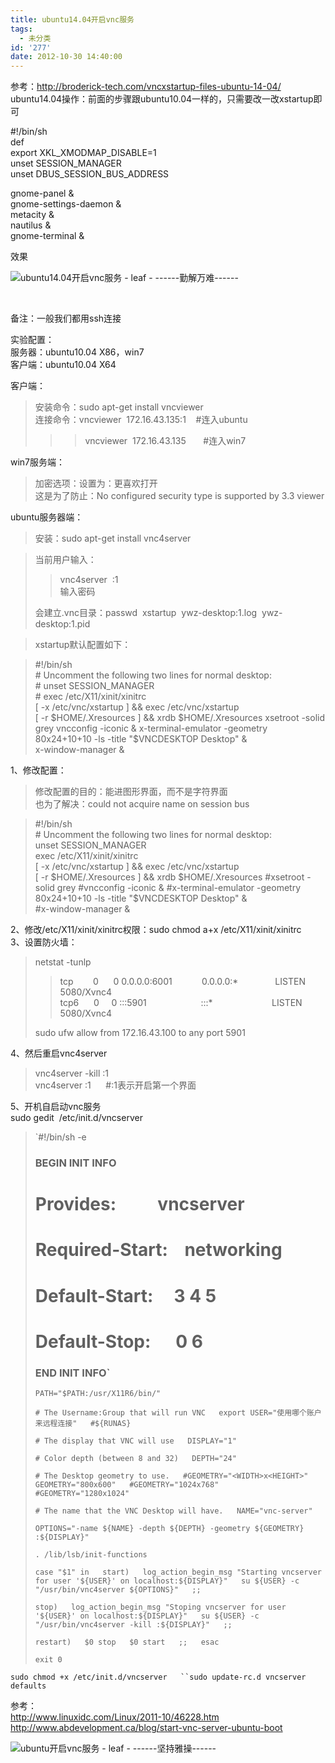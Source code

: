 ```yaml
---
title: ubuntu14.04开启vnc服务
tags:
  - 未分类
id: '277'
date: 2012-10-30 14:40:00
---
```


  
参考：http://broderick-tech.com/vncxstartup-files-ubuntu-14-04/  
ubuntu14.04操作：前面的步骤跟ubuntu10.04一样的，只需要改一改xstartup即可  

#!/bin/sh  
def  
export XKL\_XMODMAP\_DISABLE=1  
unset SESSION\_MANAGER  
unset DBUS\_SESSION\_BUS\_ADDRESS  
   
gnome-panel &  
gnome-settings-daemon &  
metacity &  
nautilus &  
gnome-terminal &  
  

效果  

![ubuntu14.04开启vnc服务 - leaf - ------勤解万难------](http://img2.ph.126.net/5w9tvL6jeHMrOgSmaN2J_Q==/6598112103739446374.png "ubuntu14.04开启vnc服务 - leaf - ------勤解万难------")

   
  
  
  
  
备注：一般我们都用ssh连接  
  
实验配置：  
服务器：ubuntu10.04 X86，win7  
客户端：ubuntu10.04 X64  
  
客户端：  

> 安装命令：sudo apt-get install vncviewer  
> 连接命令：vncviewer  172.16.43.135:1    #连入ubuntu  
> 
> > > vncviewer  172.16.43.135       #连入win7  

  
win7服务端：  

> 加密选项：设置为：更喜欢打开  
> 这是为了防止：No configured security type is supported by 3.3 viewer  

  
ubuntu服务器端：  

> 安装：sudo apt-get install vnc4server  

> 当前用户输入：  
> 
> > vnc4server  :1  
> > 输入密码  
> 
> 会建立.vnc目录：passwd  xstartup  ywz-desktop:1.log  ywz-desktop:1.pid  

> xstartup默认配置如下：  

> #!/bin/sh  
> \# Uncomment the following two lines for normal desktop:  
> \# unset SESSION\_MANAGER  
> \# exec /etc/X11/xinit/xinitrc  
> \[ -x /etc/vnc/xstartup \] && exec /etc/vnc/xstartup  
> \[ -r $HOME/.Xresources \] && xrdb $HOME/.Xresources  
> xsetroot -solid grey  
> vncconfig -iconic &  
> x-terminal-emulator -geometry 80x24+10+10 -ls -title "$VNCDESKTOP Desktop" &  
> x-window-manager &

1、修改配置：  

> 修改配置的目的：能进图形界面，而不是字符界面  
> 也为了解决：could not acquire name on session bus  

> #!/bin/sh  
> \# Uncomment the following two lines for normal desktop:  
> unset SESSION\_MANAGER  
> exec /etc/X11/xinit/xinitrc  
> \[ -x /etc/vnc/xstartup \] && exec /etc/vnc/xstartup  
> \[ -r $HOME/.Xresources \] && xrdb $HOME/.Xresources  
> #xsetroot -solid grey  
> #vncconfig -iconic &  
> #x-terminal-emulator -geometry 80x24+10+10 -ls -title "$VNCDESKTOP Desktop" &  
> #x-window-manager &

  
2、修改/etc/X11/xinit/xinitrc权限：sudo chmod a+x /etc/X11/xinit/xinitrc  
3、设置防火墙：  

> netstat -tunlp  
> 
> > tcp        0      0 0.0.0.0:6001            0.0.0.0:\*               LISTEN      5080/Xvnc4             
> > tcp6      0     0 :::5901                      :::\*                        LISTEN      5080/Xvnc4    
> 
> sudo ufw allow from 172.16.43.100 to any port 5901  

  
4、然后重启vnc4server  

> vnc4server -kill :1  
> vnc4server :1      #:1表示开启第一个界面  

  
5、开机自启动vnc服务  
sudo gedit  /etc/init.d/vncserver  

> `#!/bin/sh -e  
> ### BEGIN INIT INFO  
> # Provides:          vncserver  
> # Required-Start:    networking  
> # Default-Start:     3 4 5  
> # Default-Stop:      0 6  
> ### END INIT INFO`
> 
> `PATH="$PATH:/usr/X11R6/bin/"`
> 
> `# The Username:Group that will run VNC  
> export USER="使用哪个账户来远程连接"  
> #${RUNAS}`
> 
> `# The display that VNC will use  
> DISPLAY="1"`
> 
> `# Color depth (between 8 and 32)  
> DEPTH="24"`
> 
> `# The Desktop geometry to use.  
> #GEOMETRY="<WIDTH>x<HEIGHT>"  
> GEOMETRY="800x600"  
> #GEOMETRY="1024x768"  
> #GEOMETRY="1280x1024"`
> 
> `# The name that the VNC Desktop will have.  
> NAME="vnc-server"`
> 
> `OPTIONS="-name ${NAME} -depth ${DEPTH} -geometry ${GEOMETRY} :${DISPLAY}"`
> 
> `. /lib/lsb/init-functions`
> 
> `case "$1" in  
> start)  
> log_action_begin_msg "Starting vncserver for user '${USER}' on localhost:${DISPLAY}"  
> su ${USER} -c "/usr/bin/vnc4server ${OPTIONS}"  
> ;;`
> 
> `stop)  
> log_action_begin_msg "Stoping vncserver for user '${USER}' on localhost:${DISPLAY}"  
> su ${USER} -c "/usr/bin/vnc4server -kill :${DISPLAY}"  
> ;;`
> 
> `restart)  
> $0 stop  
> $0 start  
> ;;  
> esac`
> 
> `exit 0`
> 
>   

`sudo chmod +x /etc/init.d/vncserver  
``sudo update-rc.d vncserver defaults`  
  
  
参考：  
http://www.linuxidc.com/Linux/2011-10/46228.htm  
http://www.abdevelopment.ca/blog/start-vnc-server-ubuntu-boot  
  

![ubuntu开启vnc服务 - leaf - ------坚持雅操------](http://img8.ph.126.net/s4wmt5pmV-QYi5ZwIq8wvg==/6597163225146148528.jpg "ubuntu开启vnc服务 - leaf - ------坚持雅操------")
